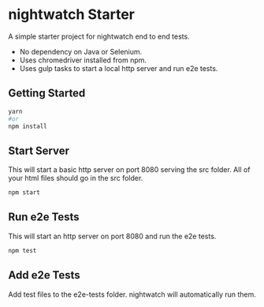 # nightwatch Starter

A simple starter project for nightwatch end to end tests.

* No dependency on Java or Selenium.
* Uses chromedriver installed from npm.
* Uses gulp tasks to start a local http server and run e2e tests.

## Getting Started

```sh
yarn
#or
npm install
```

## Start Server

This will start a basic http server on port 8080 serving the src folder. All of your html files should go in the src folder.

```sh
npm start
```

## Run e2e Tests

This will start an http server on port 8080 and run the e2e tests.

```sh
npm test
```

## Add e2e Tests

Add test files to the e2e-tests folder. nightwatch will automatically run them.
